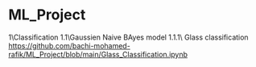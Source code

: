 # ML_Project


1\Classification
  1.1\Gaussien Naive BAyes model
      1.1.1\ Glass classification
      https://github.com/bachi-mohamed-rafik/ML_Project/blob/main/Glass_Classification.ipynb
  
  
  
